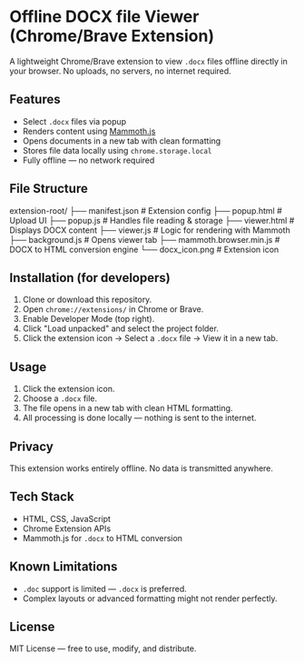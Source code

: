 # Offline DOCX file Viewer (Chrome/Brave Extension)
A lightweight Chrome/Brave extension to view `.docx` files offline directly in your browser. No uploads, no servers, no internet required.

## Features
- Select `.docx` files via popup
- Renders content using [Mammoth.js](https://github.com/mwilliamson/mammoth.js)
- Opens documents in a new tab with clean formatting
- Stores file data locally using `chrome.storage.local`
- Fully offline — no network required

## File Structure
extension-root/
├── manifest.json # Extension config
├── popup.html # Upload UI
├── popup.js # Handles file reading & storage
├── viewer.html # Displays DOCX content
├── viewer.js # Logic for rendering with Mammoth
├── background.js # Opens viewer tab
├── mammoth.browser.min.js # DOCX to HTML conversion engine
└── docx_icon.png # Extension icon


## Installation (for developers)
1. Clone or download this repository.
2. Open `chrome://extensions/` in Chrome or Brave.
3. Enable Developer Mode (top right).
4. Click "Load unpacked" and select the project folder.
5. Click the extension icon → Select a `.docx` file → View it in a new tab.

## Usage
1. Click the extension icon.
2. Choose a `.docx` file.
3. The file opens in a new tab with clean HTML formatting.
4. All processing is done locally — nothing is sent to the internet.

## Privacy
This extension works entirely offline. No data is transmitted anywhere.

## Tech Stack
- HTML, CSS, JavaScript
- Chrome Extension APIs
- Mammoth.js for `.docx` to HTML conversion

## Known Limitations
- `.doc` support is limited — `.docx` is preferred.
- Complex layouts or advanced formatting might not render perfectly.

## License
MIT License — free to use, modify, and distribute.
